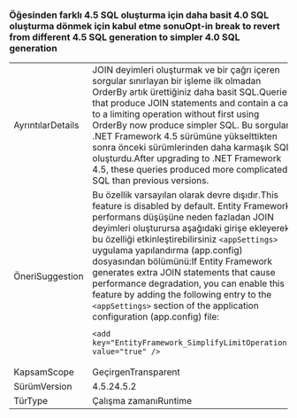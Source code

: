 ### <a name="opt-in-break-to-revert-from-different-45-sql-generation-to-simpler-40-sql-generation"></a><span data-ttu-id="10296-101">Öğesinden farklı 4.5 SQL oluşturma için daha basit 4.0 SQL oluşturma dönmek için kabul etme sonu</span><span class="sxs-lookup"><span data-stu-id="10296-101">Opt-in break to revert from different 4.5 SQL generation to simpler 4.0 SQL generation</span></span>

|   |   |
|---|---|
|<span data-ttu-id="10296-102">Ayrıntılar</span><span class="sxs-lookup"><span data-stu-id="10296-102">Details</span></span>|<span data-ttu-id="10296-103">JOIN deyimleri oluşturmak ve bir çağrı içeren sorgular sınırlayan bir işleme ilk olmadan OrderBy artık ürettiğiniz daha basit SQL.</span><span class="sxs-lookup"><span data-stu-id="10296-103">Queries that produce JOIN statements and contain a call to a limiting operation without first using OrderBy now produce simpler SQL.</span></span> <span data-ttu-id="10296-104">Bu sorgular, .NET Framework 4.5 sürümüne yükselttikten sonra önceki sürümlerinden daha karmaşık SQL oluşturdu.</span><span class="sxs-lookup"><span data-stu-id="10296-104">After upgrading to .NET Framework 4.5, these queries produced more complicated SQL than previous versions.</span></span>|
|<span data-ttu-id="10296-105">Öneri</span><span class="sxs-lookup"><span data-stu-id="10296-105">Suggestion</span></span>|<span data-ttu-id="10296-106">Bu özellik varsayılan olarak devre dışıdır.</span><span class="sxs-lookup"><span data-stu-id="10296-106">This feature is disabled by default.</span></span> <span data-ttu-id="10296-107">Entity Framework performans düşüşüne neden fazladan JOIN deyimleri oluşturursa aşağıdaki girişe ekleyerek bu özelliği etkinleştirebilirsiniz <code>&lt;appSettings&gt;</code> uygulama yapılandırma (app.config) dosyasından bölümünü:</span><span class="sxs-lookup"><span data-stu-id="10296-107">If Entity Framework generates extra JOIN statements that cause performance degradation, you can enable this feature by adding the following entry to the <code>&lt;appSettings&gt;</code> section of the application configuration (app.config) file:</span></span><pre><code class="lang-xml">&lt;add key=&quot;EntityFramework_SimplifyLimitOperations&quot; value=&quot;true&quot; /&gt;&#13;&#10;</code></pre>|
|<span data-ttu-id="10296-108">Kapsam</span><span class="sxs-lookup"><span data-stu-id="10296-108">Scope</span></span>|<span data-ttu-id="10296-109">Geçirgen</span><span class="sxs-lookup"><span data-stu-id="10296-109">Transparent</span></span>|
|<span data-ttu-id="10296-110">Sürüm</span><span class="sxs-lookup"><span data-stu-id="10296-110">Version</span></span>|<span data-ttu-id="10296-111">4.5.2</span><span class="sxs-lookup"><span data-stu-id="10296-111">4.5.2</span></span>|
|<span data-ttu-id="10296-112">Tür</span><span class="sxs-lookup"><span data-stu-id="10296-112">Type</span></span>|<span data-ttu-id="10296-113">Çalışma zamanı</span><span class="sxs-lookup"><span data-stu-id="10296-113">Runtime</span></span>|


